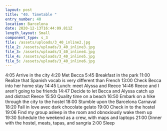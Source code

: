 ```yaml
---
layout: post
title: "40. Timetable "
entry_number: 40
location: Barcelona
date: 2020-12-13T16:44:09.811Z
length_layout: Small
component_type: s_3
file: /assets/uploads/3_40_inline2.jpg
file_2: /assets/uploads/3_40_inline3.jpg
file_3: /assets/uploads/3_40_inline4.jpg
file_4: /assets/uploads/3_40_inline5.jpg
file_5: /assets/uploads/3_40_inline6.jpg
---
```

4:05 Arrive in the city
4:20 Met Becca
5:45 Breakfast in the park
11:00 Realize that Spanish vocab is very different than French
13:00 Check Becca into her home stay
14:45 Lunch: meet Alyssa and Reece
14:46 Reece and I aren’t going to be friends
14:47 Decide to let Becca and Alyssa catch up and distract Reece
15:50 Quality time on a beach
16:50 Embark on a hike through the city to the hostel
18:00 Stumble upon the Barcelona Carnaval
18:20 Fall in love avec dark chocolate gelato
19:00 Check in to the hostel
19:06 Find my group asleep in the room and obnoxiously wake them up
19:30 Schedule the weekend as a crew, with maps and laptops
21:00 Dinner with the hostel, meats, tapas, and sangria
2:00 Sleep
